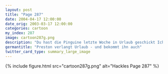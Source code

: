 ```yaml
---
layout: post
title: "Page 287"
date: 2004-04-17 12:00:00
date_orig: 2003-03-17 12:00:00
categories: cartoon
my_index: 287
image: cartoon287g.png
description: "Du hast die Pinguine letzte Woche in Urlaub geschickt Ich verdiene das wohl auch Nun, unser Budget ist eng, aber ich schau was ich machen kann. Die Pinguine haben in ihrer natürlichen Umgebung Urlaub gemacht, also Das hab ich nicht gerade erwartet Boss Dog Preston"
germantitle: "Preston verlangt Urlaub - und bekommt ihn auch"
twitter_card_type: summary_large_image
---
```


{% include figure.html src="cartoon287g.png" alt="Hackles Page 287"  %}
